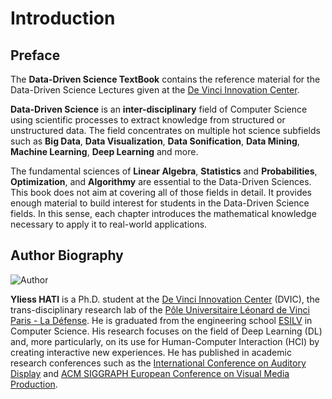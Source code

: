 # Introduction

## Preface

The **Data-Driven Science TextBook** contains the reference material for the Data-Driven Science Lectures given at the [De Vinci Innovation Center](https://dvic.devinci.fr/).

**Data-Driven Science** is an **inter-disciplinary** field of Computer Science using scientific processes to extract knowledge from structured or unstructured data. The field concentrates on multiple hot science subfields such as **Big Data**, **Data Visualization**, **Data Sonification**, **Data Mining**, **Machine Learning**, **Deep Learning** and more.

The fundamental sciences of **Linear Algebra**, **Statistics** and **Probabilities**, **Optimization**, and **Algorithmy**  are essential to the Data-Driven Sciences. This book does not aim at covering all of those fields in detail. It provides enough material to build interest for students in the Data-Driven Science fields. In this sense, each chapter introduces the mathematical knowledge necessary to apply it to real-world applications.

## Author Biography

![Author](https://avatars3.githubusercontent.com/u/22802760?s=400&u=2684db709294d703009a7082c2968020a85c56d0&v=4)

**Yliess HATI** is a Ph.D. student at the [De Vinci Innovation Center](https://dvic.devinci.fr/) (DVIC), the trans-disciplinary research lab of the [Pôle Universitaire Léonard de Vinci Paris - La Défense](https://www.devinci.fr/). He is graduated from the engineering school [ESILV](https://www.esilv.fr/) in Computer Science. His research focuses on the field of Deep Learning (DL) and, more particularly, on its use for Human-Computer Interaction (HCI) by creating interactive new experiences. He has published in academic research conferences such as the [International Conference on Auditory Display](https://icad2019.icad.org/) and [ACM SIGGRAPH European Conference on Visual Media Production](https://www.cvmp-conference.org/2019/).